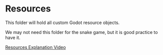 # Resources

This folder will hold all custom Godot resource objects. 

We may not need this folder for the snake game, but it is good practice to have it.

[Resources Explanation Video](https://www.youtube.com/watch?v=h5vpjCDNa-w)
